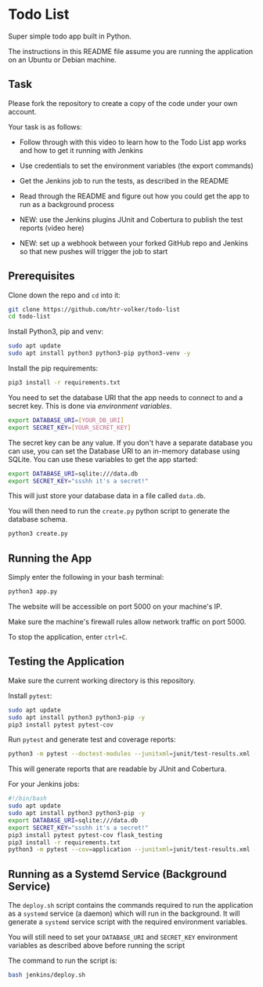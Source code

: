 # Todo List

Super simple todo app built in Python.

The instructions in this README file assume you are running the application on an Ubuntu or Debian machine.

## Task

Please fork the repository to create a copy of the code under your own account.

Your task is as follows:

* Follow through with this video to learn how to the Todo List app works and how to get it running with Jenkins
	
* Use credentials to set the environment variables (the export commands)
	
* Get the Jenkins job to run the tests, as described in the README
	
* Read through the README and figure out how you could get the app to run as a background process
	
* NEW: use the Jenkins plugins JUnit and Cobertura to publish the test reports (video here)
	
* NEW: set up a webhook between your forked GitHub repo and Jenkins so that new pushes will trigger the job to start

## Prerequisites

Clone down the repo and `cd` into it:

```bash
git clone https://github.com/htr-volker/todo-list
cd todo-list
```

Install Python3, pip and venv:

```bash
sudo apt update
sudo apt install python3 python3-pip python3-venv -y
```

Install the pip requirements:

```bash
pip3 install -r requirements.txt
```

You need to set the database URI that the app needs to connect to and a secret key. This is done via *environment variables*.

```bash
export DATABASE_URI=[YOUR_DB_URI]
export SECRET_KEY=[YOUR_SECRET_KEY]
```

The secret key can be any value. If you don't have a separate database you can use, you can set the Database URI to an in-memory database using SQLite. You can use these variables to get the app started:

```bash
export DATABASE_URI=sqlite:///data.db
export SECRET_KEY="ssshh it's a secret!"
```

This will just store your database data in a file called `data.db`.

You will then need to run the `create.py` python script to generate the database schema.

```bash
python3 create.py
```

## Running the App

Simply enter the following in your bash terminal:

```bash
python3 app.py
```

The    website will be accessible on port 5000 on your machine's IP.

Make sure the machine's firewall rules allow network traffic on port 5000.

To stop the application, enter `ctrl+C`.

## Testing the Application

Make sure the current working directory is this repository.

Install `pytest`:

```bash
sudo apt update 
sudo apt install python3 python3-pip -y
pip3 install pytest pytest-cov
```

Run `pytest` and generate test and coverage reports:

```bash
python3 -m pytest --doctest-modules --junitxml=junit/test-results.xml --cov=application --cov-report=xml --cov-report=html
```

This will generate reports that are readable by JUnit and Cobertura.

For your Jenkins jobs:

```bash
#!/bin/bash
sudo apt update 
sudo apt install python3 python3-pip -y
export DATABASE_URI=sqlite:///data.db
export SECRET_KEY="ssshh it's a secret!"
pip3 install pytest pytest-cov flask_testing
pip3 install -r requirements.txt
python3 -m pytest --cov=application --junitxml=junit/test-results.xml --cov-report=xml --cov-report=html
```

## Running as a Systemd Service (Background Service)

The `deploy.sh` script contains the commands required to run the application as a `systemd` service (a daemon) which will run in the background. It will generate a `systemd` service script with the required environment variables.

You will still need to set your `DATABASE_URI` and `SECRET_KEY` environment variables as described above before running the script

The command to run the script is:
```bash
bash jenkins/deploy.sh
```
